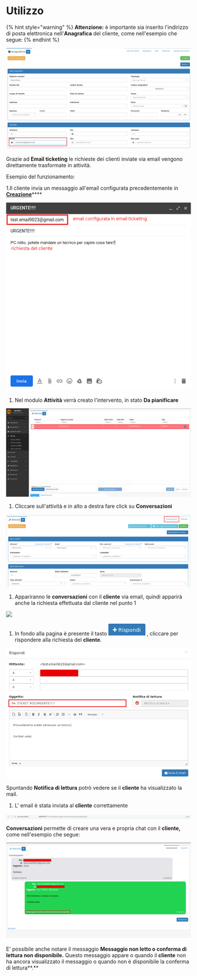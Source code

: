 # Utilizzo

{% hint style="warning" %}
**Attenzione:** è importante sia inserito l'indirizzo di posta elettronica nell'**Anagrafica** del cliente, come nell'esempio che segue:
{% endhint %}

![](<../../.gitbook/assets/emailcliente (1).png>)

Grazie ad **Email ticketing** le richieste dei clienti inviate via email vengono direttamente trasformate in attività.

Esempio del funzionamento:

1.Il cliente invia un messaggio all'email configurata precedentemente in [**Creazione**](creazione.md)\*\*\*\*

![](../../.gitbook/assets/cliente0.png)

1. Nel modulo **Attività** verrà creato l'intervento, in stato **Da pianificare**

![](../../.gitbook/assets/gestionale0.png)

1. Cliccare sull'attività e in alto a destra fare click su **Conversazioni**

![](../../.gitbook/assets/conversazionigestionale1.png)

1. Appariranno le **conversazioni** con il **cliente** via email, quindi apparirà anche la richiesta effettuata dal cliente nel punto 1

![](https://github.com/devcode-it/openstamanager-docs/tree/5242b6a23c677db2f5451152c8e4c4aded3a99cf/.gitbook/assets/797979797979797-1.png)

1. In fondo alla pagina è presente il tasto ![](../../.gitbook/assets/rispondi.png) , cliccare per rispondere alla richiesta del **cliente**.

![](../../.gitbook/assets/14141414141.png)

Spuntando **Notifica di lettura** potrò vedere se il **cliente** ha visualizzato la mail.

1. L' email è stata inviata al **cliente** correttamente

![](../../.gitbook/assets/invioacliente.png)

**Conversazioni** permette di creare una vera e propria chat con il **cliente,** come nell'esempio che segue:

![](../../.gitbook/assets/chat.png)

E' possibile anche notare il messaggio **Messaggio non letto o conferma di lettura non disponibile.** Questo messaggio appare o quando il **cliente** non ha ancora visualizzato il messaggio o quando non è disponibile la conferma di lettura\*\*.\*\*

